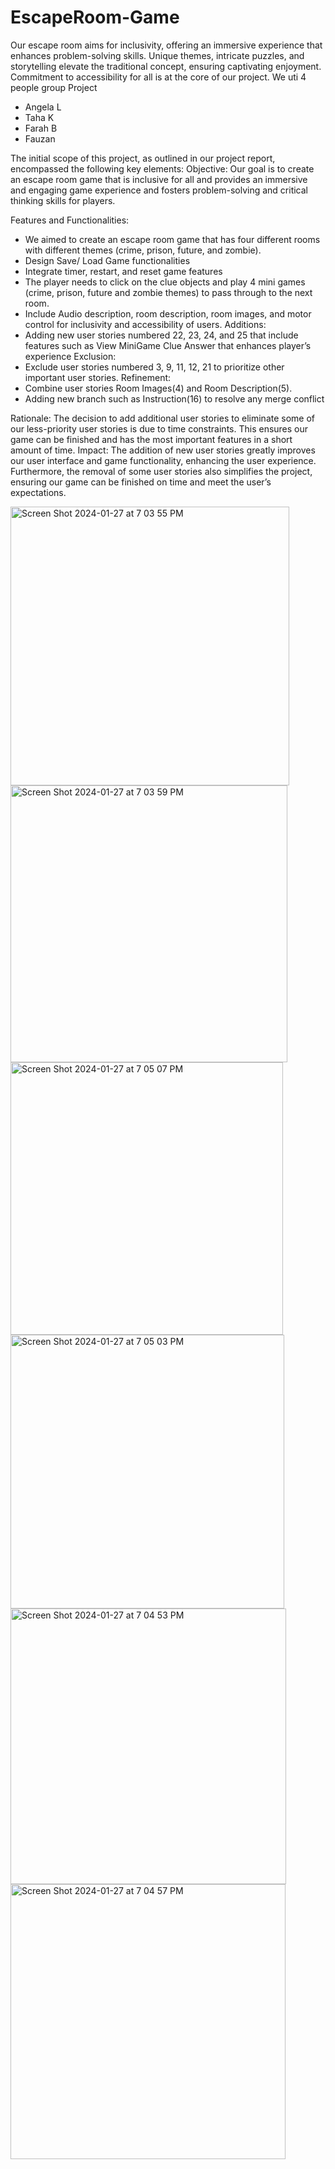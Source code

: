 # EscapeRoom-Game
 Our escape room aims for inclusivity, offering an immersive experience that enhances problem-solving skills. Unique themes, intricate puzzles, and storytelling elevate the traditional concept, ensuring captivating enjoyment. Commitment to accessibility for all is at the core of our project. We uti
 4 people group Project
- Angela L
- Taha K
- Farah B
- Fauzan


The initial scope of this project, as outlined in our project report, encompassed the following key elements:
Objective: Our goal is to create an escape room game that is inclusive for all and provides an immersive and engaging game experience and fosters problem-solving and critical thinking skills for players.
     
 Features and Functionalities:
- We aimed to create an escape room game that has four different rooms with different themes (crime, prison, future, and zombie).
- Design Save/ Load Game functionalities
- Integrate timer, restart, and reset game features
- The player needs to click on the clue objects and play 4 mini
games (crime, prison, future and zombie themes) to pass
through to the next room.
- Include Audio description, room description, room images,
and motor control for inclusivity and accessibility of users.
Additions:
- Adding new user stories numbered 22, 23, 24, and 25 that include features such as View MiniGame Clue Answer that enhances player’s experience
Exclusion:
- Exclude user stories numbered 3, 9, 11, 12, 21 to prioritize
other important user stories.
Refinement:
- Combine user stories Room Images(4) and Room Description(5).
- Adding new branch such as Instruction(16) to resolve any merge conflict

Rationale:
The decision to add additional user stories to eliminate some of our less-priority user stories is due to time constraints. This ensures our game can be finished and has the most important features in a short amount of time.
Impact:
The addition of new user stories greatly improves our user interface and game functionality, enhancing the user experience. Furthermore, the removal of some user stories also simplifies the project, ensuring our game can be finished on time and meet the user’s expectations.





<img width="446" alt="Screen Shot 2024-01-27 at 7 03 55 PM" src="https://github.com/technogirl2/EscapeRoom-Game/assets/93014197/acc0936b-24d3-4b14-b14b-73770071a061">






<img width="443" alt="Screen Shot 2024-01-27 at 7 03 59 PM" src="https://github.com/technogirl2/EscapeRoom-Game/assets/93014197/b93727a1-5e41-4060-b69b-04a5ba57cf7d">





<img width="436" alt="Screen Shot 2024-01-27 at 7 05 07 PM" src="https://github.com/technogirl2/EscapeRoom-Game/assets/93014197/35631c5f-8b45-4540-9945-fc3a30081c1f">






<img width="438" alt="Screen Shot 2024-01-27 at 7 05 03 PM" src="https://github.com/technogirl2/EscapeRoom-Game/assets/93014197/8b4ccd74-c842-4f15-b7a6-8658c1039164">








<img width="441" alt="Screen Shot 2024-01-27 at 7 04 53 PM" src="https://github.com/technogirl2/EscapeRoom-Game/assets/93014197/1e8089c4-00ea-44a9-b0f8-310d1299c5bb">








<img width="440" alt="Screen Shot 2024-01-27 at 7 04 57 PM" src="https://github.com/technogirl2/EscapeRoom-Game/assets/93014197/ee6c851c-8f39-4b8c-8fd5-ae0ed57039c8">


